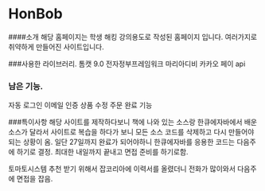 # HonBob

####소개
해당 홈페이지는 학생 해킹 강의용도로 작성된 홈페이지 입니다.
여러가지로 취약하게 만들어진 사이트입니다.

###사용한 라이브러리.
톰캣 9.0
전자정부프레임워크 
마리아디비
카카오 페이 api


### 남은 기능.
자동 로그인
이메일 인증
상품 수정
주문 완료 기능


###특이사항
해당 사이트를 제작하다보니 책에 나와 있는 소스랑 한큐에자바에서 배운 소스가 달라서
사이트로 복습을 하다가 보니 모든 소스 코드를 삭제하고 다시 만들어야 되는 상황이 옴.
일단 27일까지 완료가 되어야하니 
한큐에자바를 응용한 코드는 다음주에 하기로 결정.
최대한 내일까지 끝내고 면접 준비를 하기로함.

토마토시스템 추천 받기 위해서 잡코리아에 이력서를 올렸더니
전화가 많이와서 다음주에 면접을 잡음.

